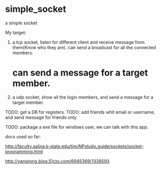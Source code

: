 # simple_socket
a simple socket

My target:
1. a tcp socket, listen for different client and receive message from them(Know who they are).
   can send a broadcast for all the connected members.
   # can send a message for a target member.

2. a udp socket, show all the login members, and send a message for a target member.

TODO: get a DB for registers.
TODO: add friends whit email or username, and send message for friends only.

TODO: package a exe file for windows user, we can talk with this app.



docs used so far:

http://faculty.salina.k-state.edu/tim/NPstudy_guide/sockets/socket-programming.html

http://yangrong.blog.51cto.com/6945369/1339593

